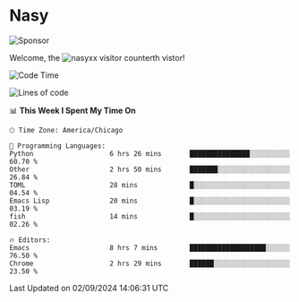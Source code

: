 # Nasy

<!--
<p align="center">
<img height="200" src="https://github-readme-stats.vercel.app/api?username=nasyxx&count_private=true&show_icons=true&theme=dracula&include_all_commits=true"/>
<img height="200" src="https://github-readme-stats.vercel.app/api/top-langs/?username=nasyxx&theme=dracula&hide=html,jupyter+notebook&count_private=true&show_icons=true"/>
</p>

  
----------------
-->

![Sponsor](https://img.shields.io/static/v1.svg?label=Sponsor&message=%E2%9D%A4&logo=GitHub&style=flat&color=pink)
 
Welcome, the ![nasyxx visitor counter](https://count.getloli.com/get/@nasyxx?theme=rule34)th vistor!
 
<!--START_SECTION:waka-->
![Code Time](http://img.shields.io/badge/Code%20Time-4%2C615%20hrs%2044%20mins-blue)

![Lines of code](https://img.shields.io/badge/From%20Hello%20World%20I%27ve%20Written-6.4%20million%20lines%20of%20code-blue)

📊 **This Week I Spent My Time On** 

```text
🕑︎ Time Zone: America/Chicago

💬 Programming Languages: 
Python                   6 hrs 26 mins       ███████████████░░░░░░░░░░   60.70 % 
Other                    2 hrs 50 mins       ███████░░░░░░░░░░░░░░░░░░   26.84 % 
TOML                     28 mins             █░░░░░░░░░░░░░░░░░░░░░░░░   04.54 % 
Emacs Lisp               20 mins             █░░░░░░░░░░░░░░░░░░░░░░░░   03.19 % 
fish                     14 mins             █░░░░░░░░░░░░░░░░░░░░░░░░   02.26 % 

🔥 Editors: 
Emacs                    8 hrs 7 mins        ███████████████████░░░░░░   76.50 % 
Chrome                   2 hrs 29 mins       ██████░░░░░░░░░░░░░░░░░░░   23.50 % 
```


 Last Updated on 02/09/2024 14:06:31 UTC
<!--END_SECTION:waka-->

<!-- ![visitors](https://visitor-badge.laobi.icu/badge?page_id=nasyxx.nasyxx) -->
